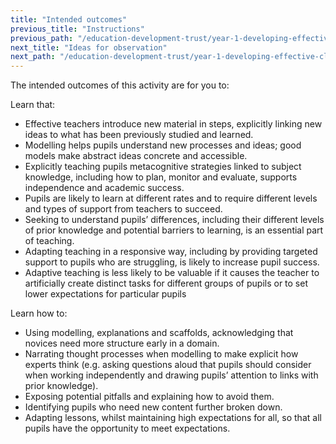 ```yaml
---
title: "Intended outcomes"
previous_title: "Instructions"
previous_path: "/education-development-trust/year-1-developing-effective-classroom-practice/spring-week-6-ect-instructions"
next_title: "Ideas for observation"
next_path: "/education-development-trust/year-1-developing-effective-classroom-practice/spring-week-6-ect-ideas-for-observation"
---
```


The intended outcomes of this activity are for you to:

Learn that:

- Effective teachers introduce new material in steps, explicitly linking new ideas to what has been previously studied and learned.
- Modelling helps pupils understand new processes and ideas; good models make abstract ideas concrete and accessible.
- Explicitly teaching pupils metacognitive strategies linked to subject knowledge, including how to plan, monitor and evaluate, supports independence and academic success.
- Pupils are likely to learn at different rates and to require different levels and types of support from teachers to succeed.
- Seeking to understand pupils’ differences, including their different levels of prior knowledge and potential barriers to learning, is an essential part of teaching.
- Adapting teaching in a responsive way, including by providing targeted support to pupils who are struggling, is likely to increase pupil success.
- Adaptive teaching is less likely to be valuable if it causes the teacher to artificially create distinct tasks for different groups of pupils or to set lower expectations for particular pupils

Learn how to:

- Using modelling, explanations and scaffolds, acknowledging that novices need more structure early in a domain.
- Narrating thought processes when modelling to make explicit how experts think (e.g. asking questions aloud that pupils should consider when working independently and drawing pupils’ attention to links with prior knowledge).
- Exposing potential pitfalls and explaining how to avoid them.
- Identifying pupils who need new content further broken down.
- Adapting lessons, whilst maintaining high expectations for all, so that all pupils have the opportunity to meet expectations.
